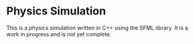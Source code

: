 # Physics Simulation

This is a physics simulation written in C++ using the SFML library. It is a work in progress and is not yet complete.